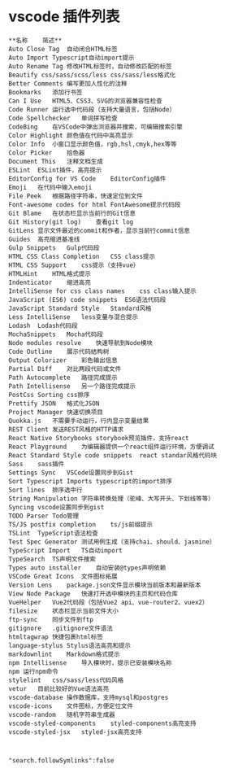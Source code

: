 # vscode  插件列表

    **名称  	简述**
    Auto Close Tag	自动闭合HTML标签
    Auto Import	Typescript自动import提示
    Auto Rename Tag	修改HTML标签时，自动修改匹配的标签
    Beautify css/sass/scss/less	css/sass/less格式化
    Better Comments	编写更加人性化的注释
    Bookmarks	添加行书签
    Can I Use	HTML5、CSS3、SVG的浏览器兼容性检查
    Code Runner	运行选中代码段（支持大量语言，包括Node）
    Code Spellchecker	单词拼写检查
    CodeBing	在VSCode中弹出浏览器并搜索，可编辑搜索引擎
    Color Highlight	颜色值在代码中高亮显示
    Color Info	小窗口显示颜色值，rgb,hsl,cmyk,hex等等
    Color Picker	拾色器
    Document This	注释文档生成
    ESLint	ESLint插件，高亮提示
    EditorConfig for VS Code	EditorConfig插件
    Emoji	在代码中输入emoji
    File Peek	根据路径字符串，快速定位到文件
    Font-awesome codes for html	FontAwesome提示代码段
    Git Blame	在状态栏显示当前行的Git信息
    Git History(git log)	查看git log
    GitLens	显示文件最近的commit和作者，显示当前行commit信息
    Guides	高亮缩进基准线
    Gulp Snippets	Gulp代码段
    HTML CSS Class Completion	CSS class提示
    HTML CSS Support	css提示（支持vue）
    HTMLHint	HTML格式提示
    Indenticator	缩进高亮
    IntelliSense for css class names	css class输入提示
    JavaScript (ES6) code snippets	ES6语法代码段
    JavaScript Standard Style	Standard风格
    Less IntelliSense	less变量与混合提示
    Lodash	Lodash代码段
    MochaSnippets	Mocha代码段
    Node modules resolve	快速导航到Node模块
    Code Outline	展示代码结构树
    Output Colorizer	彩色输出信息
    Partial Diff	对比两段代码或文件
    Path Autocomplete	路径完成提示
    Path Intellisense	另一个路径完成提示
    PostCss Sorting	css排序
    Prettify JSON	格式化JSON
    Project Manager	快速切换项目
    Quokka.js	不需要手动运行，行内显示变量结果
    REST Client	发送REST风格的HTTP请求
    React Native Storybooks	storybook预览插件，支持react
    React Playground	为编辑器提供一个react组件运行环境，方便调试
    React Standard Style code snippets	react standar风格代码块
    Sass	sass插件
    Settings Sync	VSCode设置同步到Gist
    Sort Typescript Imports	typescript的import排序
    Sort lines	排序选中行
    String Manipulation	字符串转换处理（驼峰、大写开头、下划线等等）
    Syncing	vscode设置同步到gist
    TODO Parser	Todo管理
    TS/JS postfix completion	ts/js前缀提示
    TSLint	TypeScript语法检查
    Test Spec Generator	测试用例生成（支持chai、should、jasmine）
    TypeScript Import	TS自动import
    TypeSearch	TS声明文件搜索
    Types auto installer	自动安装@types声明依赖
    VSCode Great Icons	文件图标拓展
    Version Lens	package.json文件显示模块当前版本和最新版本
    View Node Package	快速打开选中模块的主页和代码仓库
    VueHelper	Vue2代码段（包括Vue2 api、vue-router2、vuex2）
    filesize	状态栏显示当前文件大小
    ftp-sync	同步文件到ftp
    gitignore	.gitignore文件语法
    htmltagwrap	快捷包裹html标签
    language-stylus	Stylus语法高亮和提示
    markdownlint	Markdown格式提示
    npm Intellisense	导入模块时，提示已安装模块名称
    npm	运行npm命令
    stylelint	css/sass/less代码风格
    vetur	目前比较好的Vue语法高亮
    vscode-database	操作数据库，支持mysql和postgres
    vscode-icons	文件图标，方便定位文件
    vscode-random	随机字符串生成器
    vscode-styled-components	styled-components高亮支持
    vscode-styled-jsx	styled-jsx高亮支持



    "search.followSymlinks":false

